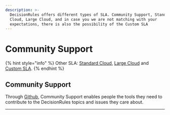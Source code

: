 ```yaml
---
description: >-
  DecisionRules offers different types of SLA. Community Support, Standard
  Cloud, Large Cloud, and in case you we are not matching with your
  expectations, there is also the possibility of the Custom SLA
---
```


# Community Support

{% hint style="info" %}
Other SLA: [Standard Cloud](standard-cloud.md), [Large Cloud](large-cloud-and-custom-sla.md) and [Custom SLA](custom-sla.md).
{% endhint %}

## **Community Support**

Through [Github](https://github.com/decisionrules), Community Support enables people the tools they need to contribute to the DecisionRules topics and issues they care about.

****
